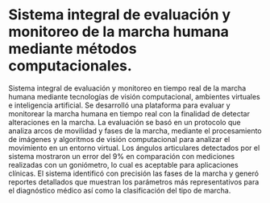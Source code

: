 # Sistema integral de evaluación y monitoreo de la marcha humana mediante métodos computacionales.
Sistema integral de evaluación y monitoreo en tiempo real de la marcha humana mediante tecnologías de visión computacional, ambientes virtuales e inteligencia artificial.
Se desarrolló una plataforma para evaluar y monitorear la marcha humana  en tiempo real con la finalidad de detectar alteraciones en la marcha. La evaluación se basó en un protocolo que analiza arcos de movilidad y fases de la marcha, mediante el procesamiento de imágenes  y algoritmos de visión computacional para analizar el movimiento en un entorno virtual. Los ángulos articulares detectados por el sistema mostraron un error del 9% en comparación con mediciones realizadas con un goniómetro, lo cual es aceptable para aplicaciones clínicas. El sistema identificó con precisión las fases de la marcha y generó reportes detallados que muestran los parámetros más representativos para el diagnóstico médico así como la clasificación del tipo de marcha.
